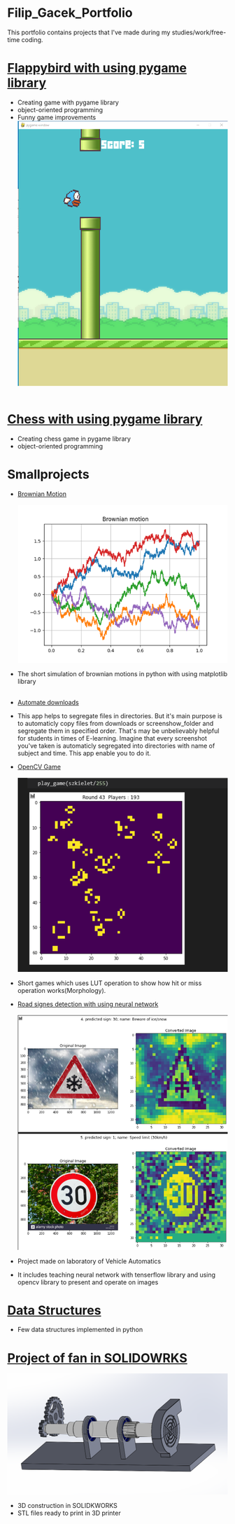 # Filip_Gacek_Portfolio
This portfolio contains projects that I've made during my studies/work/free-time coding. 

# [Flappybird with using pygame library](https://github.com/GacinhoV33/Flappybird_normal)
* Creating game with pygame library 
* object-oriented programming
* Funny game improvements
![Flappybird](/images/flappy_img2.png)
</br> <br>

# [Chess with using pygame library](https://github.com/GacinhoV33/Chess)
* Creating chess game in pygame library
* object-oriented programming

# Smallprojects

* [Brownian Motion](https://github.com/GacinhoV33/Brownian-Motion-Simulation)
</br> <br>
![Brownian Motion](/images/brownian.png)
* The short simulation of brownian motions in python with using matplotlib library
</br> <br>

* [Automate downloads](https://github.com/GacinhoV33/Automate_downloads)
* This app helps to segregate files in directories. But it's main purpose is to automaticly copy files from downloads or screenshow_folder and segregate them in specified order. That's may be unbelievably helpful for students in times of E-learning. Imagine that every screenshot you've taken is automaticly segregated into directories with name of subject and time. This app enable you to do it.

* [OpenCV Game](https://github.com/GacinhoV33/OpenCV-Game.git)
</br> <br>
![OpenCV Game](/images/opencv_game.png)

* Short games which uses LUT operation to show how hit or miss operation works(Morphology). 

* [Road signes detection with using neural network](https://github.com/GacinhoV33/Road-Sign-Detection/tree/main)
</br> <br>
![Road signes detection with using neural network](/images/sign_det.png)
* Project made on laboratory of Vehicle Automatics
* It includes teaching neural network with tenserflow library and using opencv library to present and operate on images 

# [Data Structures](https://github.com/GacinhoV33/Data_Structures)
* Few data structures implemented in python

# [Project of fan in SOLIDOWRKS](https://github.com/GacinhoV33/Fan-project)
![Project of fan in SOLIDWORKS](/images/fan_3D_view.png)
* 3D construction in SOLIDKWORKS
* STL files ready to print in 3D printer
